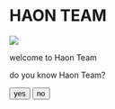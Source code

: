 

<h1>HAON TEAM</h1>
<img src="https://github.com/TranTris01/haonteam.net/assets/147624240/0b1be080-4a5c-4469-9e28-3361c97e59a2)">
<p>welcome to Haon Team</p>
<p>do you know Haon Team?</p>  <button>yes</button>  <button>no</button>
